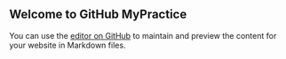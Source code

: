 ## Welcome to GitHub MyPractice

You can use the [editor on GitHub](https://github.com/rutiksimform/MyPractice/edit/main/README.md) to maintain and preview the content for your website in Markdown files.
